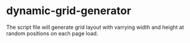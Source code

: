 # dynamic-grid-generator

<p>The script file will generate grid layout with varrying width and height at random positions on each page load.</p>
